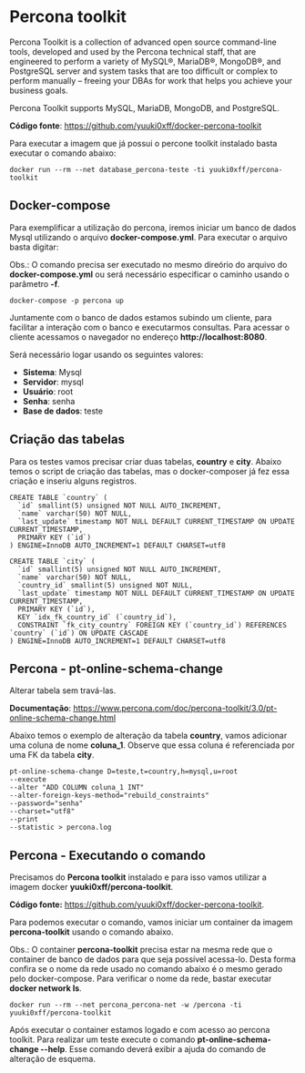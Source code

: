 # Percona toolkit

Percona Toolkit is a collection of advanced open source command-line tools, developed and used by the Percona technical staff, that are engineered to perform a variety of MySQL®, MariaDB®, MongoDB®, and PostgreSQL server and system tasks that are too difficult or complex to perform manually – freeing your DBAs for work that helps you achieve your business goals.

Percona Toolkit supports MySQL, MariaDB, MongoDB, and PostgreSQL.

**Código fonte**: https://github.com/yuuki0xff/docker-percona-toolkit

Para executar a imagem que já possui o percone toolkit instalado basta executar o comando abaixo:

    docker run --rm --net database_percona-teste -ti yuuki0xff/percona-toolkit

## Docker-compose
Para exemplificar a utilização do percona, iremos iniciar um banco de dados Mysql utilizando o arquivo **docker-compose.yml**.
Para executar o arquivo basta digitar: 

Obs.: O comando precisa ser executado no mesmo direório do arquivo do **docker-compose.yml** ou será necessário especificar o caminho usando o parâmetro **-f**.

    docker-compose -p percona up  

Juntamente com o banco de dados estamos subindo um cliente, para facilitar a interação com o banco e executarmos consultas. Para acessar o cliente acessamos o navegador no endereço **http://localhost:8080**.

Será necessário logar usando os seguintes valores:
 - **Sistema**:       Mysql
 - **Servidor**:      mysql
 - **Usuário**:       root
 - **Senha**:         senha
 - **Base de dados**: teste

## Criação das tabelas
Para os testes vamos precisar criar duas tabelas, **country** e **city**. 
Abaixo temos o script de criação das tabelas, mas o docker-composer já fez essa criação e inseriu alguns registros.

    CREATE TABLE `country` (
      `id` smallint(5) unsigned NOT NULL AUTO_INCREMENT,
      `name` varchar(50) NOT NULL,
      `last_update` timestamp NOT NULL DEFAULT CURRENT_TIMESTAMP ON UPDATE CURRENT_TIMESTAMP,
      PRIMARY KEY (`id`)
    ) ENGINE=InnoDB AUTO_INCREMENT=1 DEFAULT CHARSET=utf8

    CREATE TABLE `city` (
      `id` smallint(5) unsigned NOT NULL AUTO_INCREMENT,
      `name` varchar(50) NOT NULL,
      `country_id` smallint(5) unsigned NOT NULL,
      `last_update` timestamp NOT NULL DEFAULT CURRENT_TIMESTAMP ON UPDATE CURRENT_TIMESTAMP,
      PRIMARY KEY (`id`),
      KEY `idx_fk_country_id` (`country_id`),
      CONSTRAINT `fk_city_country` FOREIGN KEY (`country_id`) REFERENCES `country` (`id`) ON UPDATE CASCADE
    ) ENGINE=InnoDB AUTO_INCREMENT=1 DEFAULT CHARSET=utf8

## Percona - pt-online-schema-change
Alterar tabela sem travá-las.

  **Documentação**: https://www.percona.com/doc/percona-toolkit/3.0/pt-online-schema-change.html

Abaixo temos o exemplo de alteração da tabela **country**, vamos adicionar uma coluna de nome **coluna_1**. Observe que essa coluna é referenciada por uma FK da tabela **city**.

    pt-online-schema-change D=teste,t=country,h=mysql,u=root 
    --execute 
    --alter "ADD COLUMN coluna_1 INT"  
    --alter-foreign-keys-method="rebuild_constraints" 
    --password="senha" 
    --charset="utf8"
    --print 
    --statistic > percona.log 

## Percona - Executando o comando
Precisamos do **Percona toolkit** instalado e para isso vamos utilizar a imagem docker **yuuki0xff/percona-toolkit**.

**Código fonte:** https://github.com/yuuki0xff/docker-percona-toolkit.

Para podemos executar o comando, vamos iniciar um container da imagem **percona-toolkit** usando o comando abaixo. 

Obs.: O container **percona-toolkit** precisa estar na mesma rede que o container de banco de dados para que seja possível acessa-lo. Desta forma confira se o nome da rede usado no comando abaixo é o mesmo gerado pelo docker-compose. Para verificar o nome da rede, bastar executar **docker network ls**.

    docker run --rm --net percona_percona-net -w /percona -ti yuuki0xff/percona-toolkit

Após executar o container estamos logado e com acesso ao percona toolkit. Para realizar um teste execute o comando **pt-online-schema-change --help**. Esse comando deverá exibir a ajuda do comando de alteração de esquema.